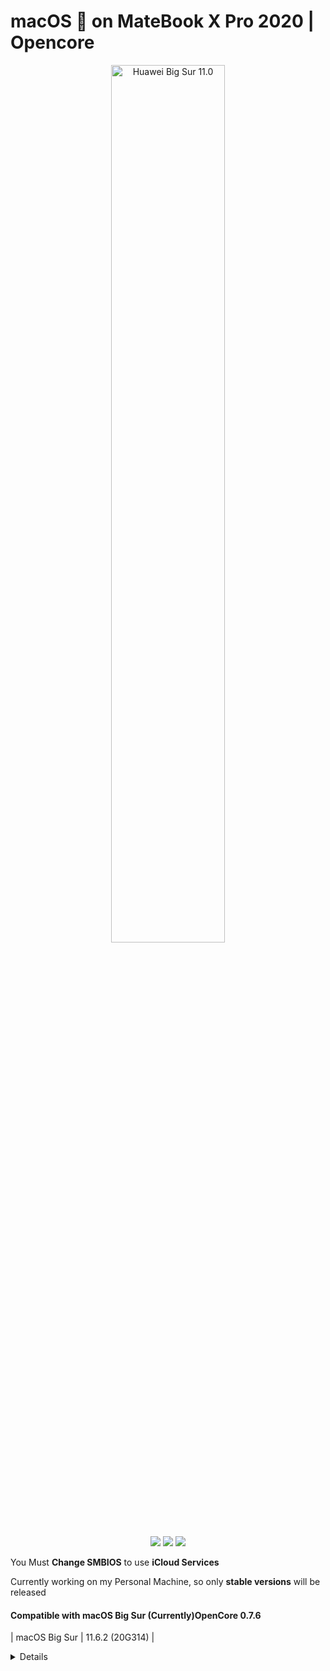 # macOS  on MateBook X Pro 2020 | Opencore

<p align="center">
<img src="https://user-images.githubusercontent.com/91159194/146974883-e85804b0-6b3a-47e8-a7cc-9c639596d633.png" width="60%" alt="Huawei Big Sur 11.0" />
</p>
<p align="center">
<a href="https://consumer.huawei.com/en/laptops/matebook-x-pro-2020/" target="_blank"><img src="https://img.shields.io/badge/Model-MACHC_WAX9-green.svg" /></a>
<a href="https://consumer.huawei.com/en/support/laptops/matebook-x-pro-2020/" target="_blank"><img src="https://img.shields.io/badge/BIOS-1.12-orange.svg" /></a>
<a href="https://github.com/RepoWeaver/MateBook-X-Pro-2020-OpenCore/releases" target="_blank"><img src="https://img.shields.io/badge/Download-Releases-blue.svg" /></a>
</p>

You Must **Change SMBIOS** to use **iCloud Services**

Currently working on my Personal Machine, so only **stable versions** will be released

#### Compatible with macOS Big Sur (Currently)OpenCore 0.7.6
<div align="Left">

|     macOS Big Sur      |     11.6.2 (20G314)     |

</div>

<details>
<strong>macOS Monterey in Progress...</strong></summary>

- Follow Dortania's steps for [making the installer in macOS](https://dortania.github.io/OpenCore-Install-Guide/installer-guide/mac-install.html#setting-up-the-installer)

If you find my work useful:
* please consider **giving** it **a star** to make it more visible.


### DISCLAIMER

- For best results, read the entire README before you start and follow the install instruction throughly.
- I am not responsible for any damages you may cause.
- **This is not a support forum**.
- Should you find an error or improve anything — whether in the config or in the documentation — please consider opening an issue or pull request.
- **Complete EFI packs** are available in the [**Releases**](https://github.com/RepoWeaver/MateBook-X-Pro-2020-Opencore/releases) page (please, refer to the rightside menu).
- **EFI** is configured with **Monterey** or **Big Sur** in mind
- **EFI** is configured for loading macOS **from internal NVMe SSD** 

	

**This repository is for personal purposes only.**


## Introduction

This repo contains the files needed for getting macOS working on a **Huawei MateBook X Pro (2020 Edition)** laptop with OpenCore.
* This is intended to create a "fully" functional (as far as possible) hackintosh for the Huawei Matebook X Pro.
* The project can be considered **stable**.
* With each new release of macOS we need to resolve each new "minor issue" we run into. 
* If you would like to get started with creating a hackintosh on your MBXP but have non experience, I would highly recommend following [**Dortania's OpenCore Install guide**](https://dortania.github.io/OpenCore-Install-Guide/) and then returning here for troubleshooting or last improvements.


### Summary

- The **compatibility** is **very good** for the most part, most of the stuff works like it would on a real MacBook, including camera, audio, touchpad, iCloud services.
- The **experience** is **pleasant**, as the laptop is smooth and responsive under macOS Big Sur/Catalina.
- **Battery life** is **quite great** (from personal experience it **lasts from 4-6 hours** for light works depending on its age with a behaviour very similar to Windows 11.

(With the use of turbo boost disabled)
http://tbswitcher.rugarciap.com/

- The **Intel WiFi** card is soldered onto the motherboard, which means it can't be replaced with a Broadcom one, but the Intel card is now **functional albeit not operating at full speeds** (however it is fine for most use cases).
    * With the latest `AirportItlwm.kext` even **Handoff** and **Continuity** features are working, but with a very limited support for AirDrop and Apple Watch unlocking (see [Changelog for OpenIntelWireless release](https://github.com/OpenIntelWireless/itlwm/releases)).
    * For any issues about `AirportItlwm.kext` please refer first to [**OpenIntelWireless Troubleshooting page**](https://openintelwireless.github.io/itlwm/Troubleshooting.html#kernel-extension-loading-status) and then to [**OpenIntelWireless Gitter Page**](https://gitter.im/OpenIntelWireless/itlwm?utm_source=badge&utm_medium=badge&utm_campaign=pr-badge&utm_content=badge)


### Generate your own SMBIOS Information

For privacy reasons, all SMBIOS information has been wiped out in the configuration file `EFI/OC/config.plist`. You need to generate your unique `SMBIOS` info by yourself (recommend to use [**CorpNewt's GenSMBIOS**](https://github.com/corpnewt/GenSMBIOS)), and inject them into your `config.plist`.
- With every **EFI update** you retrieve from [here](https://github.com/RepoWeaver/MateBook-X-Pro-2020-Opencore/releases), please, remember to transfer **your Device details** under `PlatformInfo -> Generic` in your `config.plist`.

<p align="center">
<img src="https://user-images.githubusercontent.com/91159194/146970270-52fc1e1a-55da-4c89-af85-2855195c00a7.png" width="70%" alt="About this Mac" />
</p>

## Configuration

<div align="center">

| Specifications      | Details                                          |
| :--- | :--- |
| Computer model      | Huawei Matebook X Pro 2020                       |
| Processor           | Intel Core i5-10210U Processor @ 1.60 GHz        |
| Memory              | 16 GB LPDDR3 2133 MHz                            |
| Hard Disk           | WDC PC SN730 SDBPNTY-512G-1027                   |
| Integrated Graphics | NVIDIA GeForce MX250 / Intel(R) UHD Graphics 620 |
| Screen              | 3K Display @ 3000 x 2000 (13.9 inch)             |
| Sound Card          | Realtek ALC256                                   |
| Wireless Card       | Intel Dual Band Wireless-AC                      |
| Bluetooth Card      | Intel Bluetooth                                  |

</div>

**Intel Graphics** It will say Intel(R) UHD Graphics 630 or Intel HD Graphics CFL CRB 1536 MB 
	
	This is fine and will still work!!!


## Changelog

#### 2021 - December - 21
See [**Current status**](Changelog.md)

## Status

- [x] **Intel(R) UHD 620** Graphics card  
- [x] **Intel(R) Wireless-AC** 8265/8275 & **Intel(R) Bluetooth**
- [x] **Power Management** with support for HWP (Intel Speed Shift & Intel SpeedStep)
- [x] **Sleep** and **Wake** (support for native macOS `hibernatemode3`)
- [x] **Hibernation** (support for native macOS `hibernatemode25` with `HibernationFixup.kext`)
- [x] **Battery support** with better memory access and integration of [Battery Information Supplement & Turbo Boost Disabled (Applicaition)]
- [x] **Automatic Backlight control** (Untested)
- [x] Backlight shortcuts (F1 [brightness level down] - F2 [brightness level up])
- [x] Volume shortcuts (F4 [mute] - F5 [audio level down] - F6 [audio level up])
- [x] **Audio** for **Realtek ALC256** card (via `AppleALC.kext` and `layout-id 97`)
- [x] **Speakers** (4 Channels) & Internal Mic
- [x] **Headphone** jack [2 in 1]  (via `ALCPlugFix`)
- [x] **HDMI 2.0** up to two 4K @60 Hz monitors (via LSPCON)
- [x] **Native Color Profile** for Display 3K
- [x] **TouchPad** and **native macOS gestures**
- [x] Touchscreen (Disabled) 
- [x] PCI Devices latency support and complete description for System Information app
- [x] **USB Ports Mapping** (Type-A:1 & Type-C:2) with proper power levels
- [x] **Thunderbolt Port** (limited support)
- [x] HD Camera
- [x] NVRAM native support

#### BIOS Settings

- [x] Disable Secure Boot, Disable TPM

<details>
<summary><strong>Notes</strong></summary>

1. **Intel Bluetooth** could not support some Bluetooth devices
2. **Touchscreen support is disabled by default** 
	
#### Fixing Internal Speakers (taken from gnodipac886):

By default macOS only uses 2 out of your 4 speakers which sound muffled and are missing a lot of the high frequencies.

Enable surround sound to get a way better audio experience.

- Open Audio MIDI Setup from applications
- Click on the "+" symbol on the bottom left corner
- Click "Create Muti-Output Device"
- Check both of the Built-in Output options
- Select the newly created device in the menu bar
- Enjoy your music!


## Credits
Many great people.
- [Acidanthera](https://github.com/acidanthera)
- [Dortania's OC guide](https://dortania.github.io/OpenCore-Install-Guide/)
- [OpenWireless project](https://github.com/OpenIntelWireless/itlwm)
	
Do not Steal Repo
